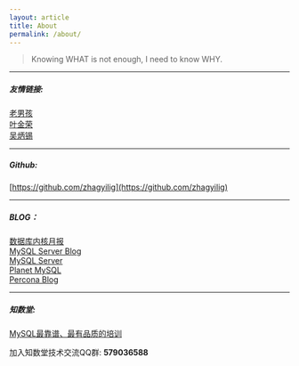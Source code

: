 ```yaml
---
layout: article
title: About
permalink: /about/
---
```


> Knowing WHAT is not enough, I need to know WHY.  

---
##### 友情链接:
[老男孩](http://oldboy.blog.51cto.com/)  
[叶金荣](http://imysql.com/)    
[吴炳锡](http://wubx.net/)     

---  
##### Github:
[https://github.com/zhagyilig](https://github.com/zhagyilig) 

--- 
##### BLOG：
[数据库内核月报](http://mysql.taobao.org/monthly/)    
[MySQL Server Blog](http://mysqlserverteam.com/)      
[MySQL Server](https://dev.mysql.com/doc/refman/)    
[Planet MySQL](https://planet.mysql.com/zh/)    
[Percona Blog](https://www.percona.com/blog/)      

---    
##### 知数堂:     
[MySQL最靠谱、最有品质的培训](http://zhishutang.com/)       

加入知数堂技术交流QQ群: **579036588**

